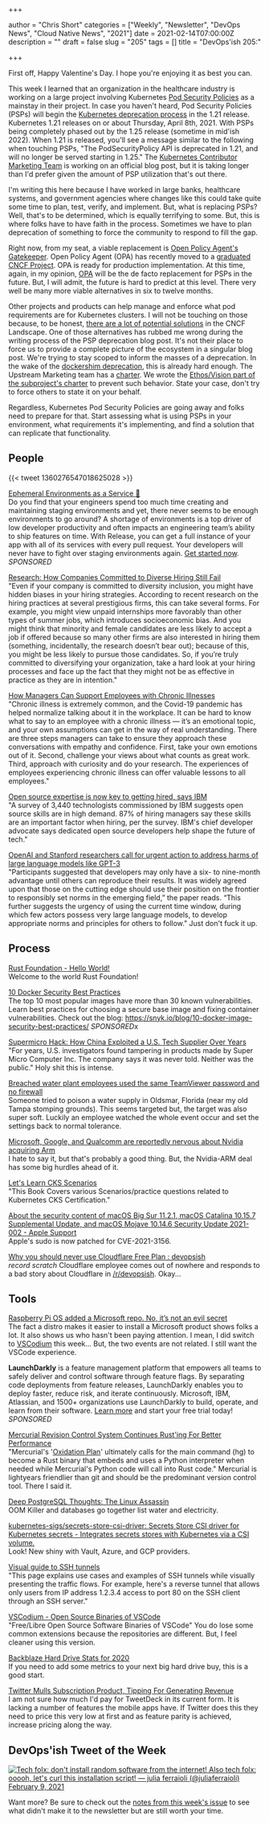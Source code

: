 +++

author = "Chris Short"
categories = ["Weekly", "Newsletter", "DevOps News", "Cloud Native News", "2021"]
date = 2021-02-14T07:00:00Z
description = ""
draft = false
slug = "205"
tags = []
title = "DevOps'ish 205:"

+++

First off, Happy Valentine's Day. I hope you're enjoying it as best you can.

This week I learned that an organization in the healthcare industry is working on a large project involving Kubernetes [Pod Security Policies](https://kubernetes.io/docs/concepts/policy/pod-security-policy/) as a mainstay in their project. In case you haven't heard, Pod Security Policies (PSPs) will begin the [Kubernetes deprecation process](https://kubernetes.io/docs/reference/using-api/deprecation-policy/) in the 1.21 release. Kubernetes 1.21 releases on or about Thursday, April 8th, 2021. With PSPs being completely phased out by the 1.25 release (sometime in mid'ish 2022). When 1.21 is released, you'll see a message similar to the following when touching PSPs, "The PodSecurityPolicy API is deprecated in 1.21, and will no longer be served starting in 1.25." The [Kubernetes Contributor Marketing Team](https://github.com/kubernetes/community/tree/master/communication/marketing-team) is working on an official blog post, but it is taking longer than I'd prefer given the amount of PSP utilization that's out there.

I'm writing this here because I have worked in large banks, healthcare systems, and government agencies where changes like this could take quite some time to plan, test, verify, and implement. But, what is replacing PSPs? Well, that's to be determined, which is equally terrifying to some. But, this is where folks have to have faith in the process. Sometimes we have to plan deprecation of something to force the community to respond to fill the gap.

Right now, from my seat, a viable replacement is [Open Policy Agent's Gatekeeper](https://open-policy-agent.github.io/gatekeeper/website/docs/). Open Policy Agent (OPA) has recently moved to a [graduated CNCF Project](https://www.cncf.io/announcements/2021/02/04/cloud-native-computing-foundation-announces-open-policy-agent-graduation/). OPA is ready for production implementation. At this time, again, in my opinion, [OPA](https://www.openpolicyagent.org/) will be the de facto replacement for PSPs in the future. But, I will admit, the future is hard to predict at this level. There very well be many more viable alternatives in six to twelve months.

Other projects and products can help manage and enforce what pod requirements are for Kubernetes clusters. I will not be touching on those because, to be honest, [there are a lot of potential solutions](https://landscape.cncf.io/card-mode?category=security-compliance&grouping=category) in the CNCF Landscape. One of those alternatives has rubbed me wrong during the writing process of the PSP deprecation blog post. It's not their place to force us to provide a complete picture of the ecosystem in a singular blog post. We're trying to stay scoped to inform the masses of a deprecation. In the wake of the [dockershim deprecation](https://devopsish.com/195/), this is already hard enough. The Upstream Marketing team has a [charter](https://github.com/kubernetes/community/blob/master/communication/marketing-team/CHARTER.md). We wrote the [Ethos/Vision part of the subproject's charter](https://github.com/kubernetes/community/blob/master/communication/marketing-team/CHARTER.md#ethosvision) to prevent such behavior. State your case, don't try to force others to state it on your behalf.

Regardless, Kubernetes Pod Security Policies are going away and folks need to prepare for that. Start assessing what is using PSPs in your environment, what requirements it's implementing, and find a solution that can replicate that functionality.

## People

{{< tweet 1360276547018625028 >}}

[Ephemeral Environments as a Service 🤯](https://releaseapp.io/?utm_source=devopsish&utm_medium=email&utm_content=get-started&utm_campaign=202102)  
Do you find that your engineers spend too much time creating and maintaining staging environments and yet, there never seems to be enough environments to go around? A shortage of environments is a top driver of low developer productivity and often impacts an engineering team’s ability to ship features on time. With Release, you can get a full instance of your app with all of its services with every pull request. Your developers will never have to fight over staging environments again. [Get started now](https://releaseapp.io/?utm_source=devopsish&utm_medium=email&utm_content=get-started&utm_campaign=202102). *SPONSORED*

[Research: How Companies Committed to Diverse Hiring Still Fail](https://hbr.org/2021/02/research-how-companies-committed-to-diverse-hiring-still-fail)  
"Even if your company is committed to diversity inclusion, you might have hidden biases in your hiring strategies. According to recent research on the hiring practices at several prestigious firms, this can take several forms. For example, you might view unpaid internships more favorably than other types of summer jobs, which introduces socioeconomic bias. And you might think that minority and female candidates are less likely to accept a job if offered because so many other firms are also interested in hiring them (something, incidentally, the research doesn’t bear out); because of this, you might be less likely to pursue those candidates. So, if you’re truly committed to diversifying your organization, take a hard look at your hiring processes and face up the fact that they might not be as effective in practice as they are in intention."

[How Managers Can Support Employees with Chronic Illnesses](https://hbr.org/2021/02/how-managers-can-support-employees-with-chronic-illnesses)  
"Chronic illness is extremely common, and the Covid-19 pandemic has helped normalize talking about it in the workplace. It can be hard to know what to say to an employee with a chronic illness — it’s an emotional topic, and your own assumptions can get in the way of real understanding. There are three steps managers can take to ensure they approach these conversations with empathy and confidence. First, take your own emotions out of it. Second, challenge your views about what counts as great work. Third, approach with curiosity and do your research. The experiences of employees experiencing chronic illness can offer valuable lessons to all employees."

[Open source expertise is now key to getting hired, says IBM](https://www.businessinsider.com/open-source-ibm-software-developers-programming-2021-2)  
"A survey of 3,440 technologists commissioned by IBM suggests open source skills are in high demand. 87% of hiring managers say these skills are an important factor when hiring, per the survey. IBM's chief developer advocate says dedicated open source developers help shape the future of tech."

[OpenAI and Stanford researchers call for urgent action to address harms of large language models like GPT-3](https://venturebeat.com/2021/02/09/openai-and-stanford-researchers-call-for-urgent-action-to-address-harms-of-large-language-models-like-gpt-3/)  
"Participants suggested that developers may only have a six- to nine-month advantage until others can reproduce their results. It was widely agreed upon that those on the cutting edge should use their position on the frontier to responsibly set norms in the emerging field,” the paper reads. “This further suggests the urgency of using the current time window, during which few actors possess very large language models, to develop appropriate norms and principles for others to follow." Just don't fuck it up.

## Process

[Rust Foundation - Hello World!](https://foundation.rust-lang.org/posts/2021-02-08-hello-world/)  
Welcome to the world Rust Foundation!

[10 Docker Security Best Practices](https://snyk.io/blog/10-docker-image-security-best-practices/)  
The top 10 most popular images have more than 30 known vulnerabilities. Learn best practices for choosing a secure base image and fixing container vulnerabilities. Check out the blog: <https://snyk.io/blog/10-docker-image-security-best-practices/> *SPONSORED*x

[Supermicro Hack: How China Exploited a U.S. Tech Supplier Over Years](https://www.bloomberg.com/features/2021-supermicro/)  
"For years, U.S. investigators found tampering in products made by Super Micro Computer Inc. The company says it was never told. Neither was the public." Holy shit this is intense.

[Breached water plant employees used the same TeamViewer password and no firewall](https://arstechnica.com/information-technology/2021/02/breached-water-plant-employees-used-the-same-teamviewer-password-and-no-firewall/)  
Someone tried to poison a water supply in Oldsmar, Florida (near my old Tampa stomping grounds). This seems targeted but, the target was also super soft. Luckily an employee watched the whole event occur and set the settings back to normal tolerance.

[Microsoft, Google, and Qualcomm are reportedly nervous about Nvidia acquiring Arm](https://www.theverge.com/2021/2/12/22280262/qualcomm-microsoft-google-nvidia-arm-acquisition-investigations-concerns)  
I hate to say it, but that's probably a good thing. But, the Nvidia-ARM deal has some big hurdles ahead of it.

[Let's Learn CKS Scenarios](https://gumroad.com/l/cksbook)  
"This Book Covers various Scenarios/practice questions related to Kubernetes CKS Certification."

[About the security content of macOS Big Sur 11.2.1, macOS Catalina 10.15.7 Supplemental Update, and macOS Mojave 10.14.6 Security Update 2021-002 - Apple Support](https://support.apple.com/en-us/HT212177)  
Apple's sudo is now patched for CVE-2021-3156.

[Why you should never use Cloudflare Free Plan : devopsish](https://www.reddit.com/r/devopsish/comments/lfhbt6/why_you_should_never_use_cloudflare_free_plan/)  
*record scratch* Cloudflare employee comes out of nowhere and responds to a bad story about Cloudflare in [/r/devopsish](https://www.reddit.com/r/devopsish/). Okay...

## Tools

[Raspberry Pi OS added a Microsoft repo. No, it’s not an evil secret](https://arstechnica.com/gadgets/2021/02/raspberry-pi-os-added-a-microsoft-repo-no-its-not-an-evil-secret/)  
The fact a distro makes it easier to install a Microsoft product shows folks a lot. It also shows us who hasn't been paying attention. I mean, I did switch to [VSCodium](https://vscodium.com/) this week... But, the two events are not related. I still want the VSCode experience.

**LaunchDarkly** is a feature management platform that empowers all teams to safely deliver and control software through feature flags. By separating code deployments from feature releases, LaunchDarkly enables you to deploy faster, reduce risk, and iterate continuously. Microsoft, IBM, Atlassian, and 1500+ organizations use LaunchDarkly to build, operate, and learn from their software. [Learn more](https://launchdarkly.com/?utm_source=devopsish&utm_medium=news_pod&utm_campaign=21q1-newsletter) and start your free trial today! *SPONSORED*

[Mercurial Revision Control System Continues Rust'ing For Better Performance](https://www.phoronix.com/scan.php?page=news_item&px=Mercurial-More-Rust-2021)  
"Mercurial's '[Oxidation Plan](https://www.mercurial-scm.org/wiki/OxidationPlan)' ultimately calls for the main command (hg) to become a Rust binary that embeds and uses a Python interpreter when needed while Mercurial's Python code will call into Rust code." Mercurial is lightyears friendlier than git and should be the predominant version control tool. There I said it.

[Deep PostgreSQL Thoughts: The Linux Assassin](https://info.crunchydata.com/blog/deep-postgresql-thoughts-the-linux-assassin)  
OOM Killer and databases go together list water and electricity.

[kubernetes-sigs/secrets-store-csi-driver: Secrets Store CSI driver for Kubernetes secrets - Integrates secrets stores with Kubernetes via a CSI volume.](https://github.com/kubernetes-sigs/secrets-store-csi-driver)  
Look! New shiny with Vault, Azure, and GCP providers.

[Visual guide to SSH tunnels](https://robotmoon.com/ssh-tunnels/)  
"This page explains use cases and examples of SSH tunnels while visually presenting the traffic flows. For example, here's a reverse tunnel that allows only users from IP address 1.2.3.4 access to port 80 on the SSH client through an SSH server."

[VSCodium - Open Source Binaries of VSCode](https://vscodium.com/)  
"Free/Libre Open Source Software Binaries of VSCode" You do lose some common extensions because the repositories are different. But, I feel cleaner using this version.

[Backblaze Hard Drive Stats for 2020](https://www.backblaze.com/blog/backblaze-hard-drive-stats-for-2020/)  
If you need to add some metrics to your next big hard drive buy, this is a good start.

[Twitter Mulls Subscription Product, Tipping For Generating Revenue](https://www.bloomberg.com/news/articles/2021-02-08/twitter-considers-subscription-fee-for-tweetdeck-unique-content)  
I am not sure how much I'd pay for TweetDeck in its current form. It is lacking a number of features the mobile apps have. If Twitter does this they need to price this very low at first and as feature parity is achieved, increase pricing along the way.

## DevOps'ish Tweet of the Week

[![Tech folx: don't install random software from the internet! Also tech folx: ooooh, let's curl this installation script! — julia ferraioli (@juliaferraioli) February 9, 2021](/images/205-devopsish-tweet-of-the-week.png)](https://twitter.com/juliaferraioli/status/1359280041624915968)

Want more? Be sure to check out the [notes from this week's issue](https://devopsish.com/205/notes/) to see what didn't make it to the newsletter but are still worth your time.
